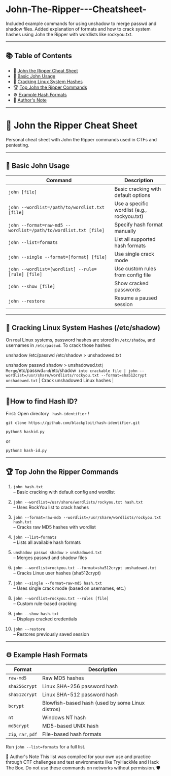 # John-The-Ripper---Cheatsheet-
Included example commands for using unshadow to merge passwd and shadow files. Added explanation of formats and how to crack system hashes using John the Ripper with wordlists like rockyou.txt.

---

## 📚 Table of Contents

- 🧠 [John the Ripper Cheat Sheet](#john-the-ripper-cheat-sheet)
- 🔑 [Basic John Usage](#basic-john-usage)
- 🧪 [Cracking Linux System Hashes](#cracking-linux-system-hashes-etcpasswd-etcshadow)
- 🏆 [Top John the Ripper Commands](#top-john-the-ripper-commands)
- ⚙️ [Example Hash Formats](#example-hash-formats)
- 💬 [Author's Note](#authors-note)



---


# 🧠 John the Ripper Cheat Sheet
Personal cheat sheet with John the Ripper commands used in CTFs and pentesting.

---

## 🔑 Basic John Usage

| Command | Description |
|--------|-------------|
| `john [file]` | Basic cracking with default options |
| `john --wordlist=/path/to/wordlist.txt [file]` | Use a specific wordlist (e.g., rockyou.txt) |
| `john --format=raw-md5 --wordlist=/path/to/wordlist.txt [file]` | Specify hash format manually |
| `john --list=formats` | List all supported hash formats |
| `john --single --format=[format] [file]` | Use single crack mode |
| `john --wordlist=[wordlist] --rule=[rule] [file]` | Use custom rules from config file |
| `john --show [file]` | Show cracked passwords |
| `john --restore` | Resume a paused session |

---

## 🧪 Cracking Linux System Hashes (/etc/shadow)

On real Linux systems, password hashes are stored in `/etc/shadow`, and usernames in `/etc/passwd`.
To crack those hashes:

unshadow /etc/passwd /etc/shadow > unshadowed.txt

unshadow passwd shadow > unshadowed.txt` | Merge `/etc/passwd` and `/etc/shadow` into crackable file |
john --wordlist=/usr/share/wordlists/rockyou.txt --format=sha512crypt unshadowed.txt` | Crack unshadowed Linux hashes |

---


## 🔎How to find Hash ID?

First: Open directory ` hash-identifier` !
```
git clone https://github.com/blackploit/hash-identifier.git
```
```
python3 hashid.py
```
or
```
python3 hash-id.py
```


---


## 🏆 Top John the Ripper Commands

1. `john hash.txt`  
   – Basic cracking with default config and wordlist

2. `john --wordlist=/usr/share/wordlists/rockyou.txt hash.txt`  
   – Uses RockYou list to crack hashes

3. `john --format=raw-md5 --wordlist=/usr/share/wordlists/rockyou.txt hash.txt`  
   – Cracks raw MD5 hashes with wordlist

4. `john --list=formats`  
   – Lists all available hash formats

5. `unshadow passwd shadow > unshadowed.txt`  
   – Merges passwd and shadow files

6. `john --wordlist=rockyou.txt --format=sha512crypt unshadowed.txt`  
   – Cracks Linux user hashes (sha512crypt)

7. `john --single --format=raw-md5 hash.txt`  
   – Uses single crack mode (based on usernames, etc.)

8. `john --wordlist=rockyou.txt --rules [file]`  
   – Custom rule-based cracking

9. `john --show hash.txt`  
   – Displays cracked credentials

10. `john --restore`  
    – Restores previously saved session

---

## ⚙️ Example Hash Formats

| Format | Description |
|--------|-------------|
| `raw-md5` | Raw MD5 hashes |
| `sha256crypt` | Linux SHA-256 password hash |
| `sha512crypt` | Linux SHA-512 password hash |
| `bcrypt` | Blowfish-based hash (used by some Linux distros) |
| `nt` | Windows NT hash |
| `md5crypt` | MD5-based UNIX hash |
| `zip`, `rar`, `pdf` | File-based hash formats |

Run `john --list=formats` for a full list.



💬 Author's Note
This list was compiled for your own use and practice through CTF challenges and test environments like TryHackMe and Hack The Box.
Do not use these commands on networks without permission. 🛡️
